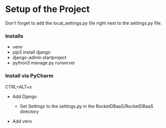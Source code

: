 <h1>Setup of the Project</h1>

Don't forget to add the local_settings.py file right next to the settings.py file.

<h3>Installs</h3>

 * venv
 * pip3 install django
 * django-admin startproject
 * python3 manage.py runserver

<h3>Install via PyCharm</h3>

CTRL+ALT+s

* Add Django
  * Set Settings to the settings.py in the RocketDBaaS/RocketDBaaS directory

* Add venv